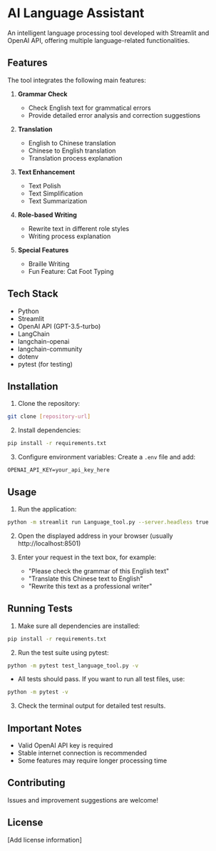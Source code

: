 # AI Language Assistant

An intelligent language processing tool developed with Streamlit and OpenAI API, offering multiple language-related functionalities.

## Features

The tool integrates the following main features:

1. **Grammar Check**
   - Check English text for grammatical errors
   - Provide detailed error analysis and correction suggestions

2. **Translation**
   - English to Chinese translation
   - Chinese to English translation
   - Translation process explanation

3. **Text Enhancement**
   - Text Polish
   - Text Simplification
   - Text Summarization

4. **Role-based Writing**
   - Rewrite text in different role styles
   - Writing process explanation

5. **Special Features**
   - Braille Writing
   - Fun Feature: Cat Foot Typing

## Tech Stack

- Python
- Streamlit
- OpenAI API (GPT-3.5-turbo)
- LangChain
- langchain-openai
- langchain-community
- dotenv
- pytest (for testing)

## Installation

1. Clone the repository:
```bash
git clone [repository-url]
```

2. Install dependencies:
```bash
pip install -r requirements.txt
```

3. Configure environment variables:
Create a `.env` file and add:
```
OPENAI_API_KEY=your_api_key_here
```

## Usage

1. Run the application:
```bash
python -m streamlit run Language_tool.py --server.headless true
```

2. Open the displayed address in your browser (usually http://localhost:8501)

3. Enter your request in the text box, for example:
   - "Please check the grammar of this English text"
   - "Translate this Chinese text to English"
   - "Rewrite this text as a professional writer"

## Running Tests

1. Make sure all dependencies are installed:
```bash
pip install -r requirements.txt
```

2. Run the test suite using pytest:
```bash
python -m pytest test_language_tool.py -v
```
- All tests should pass. If you want to run all test files, use:
```bash
python -m pytest -v
```

3. Check the terminal output for detailed test results.

## Important Notes

- Valid OpenAI API key is required
- Stable internet connection is recommended
- Some features may require longer processing time

## Contributing

Issues and improvement suggestions are welcome!

## License

[Add license information] 
